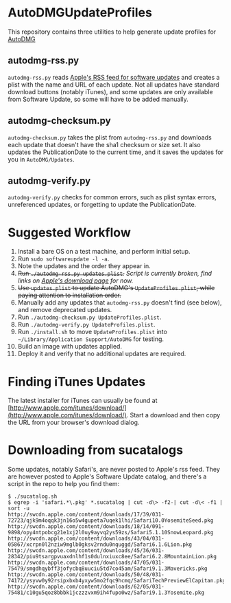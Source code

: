 AutoDMGUpdateProfiles
=====================


This repository contains three utilities to help generate update profiles for [AutoDMG](https://github.com/MagerValp/AutoDMG)


autodmg-rss.py
--------------

`autodmg-rss.py` reads [Apple's RSS feed for software updates](http://rss.support.apple.com/?channel=DOWNLOADS) and creates a plist with the name and URL of each update. Not all updates have standard download buttons (notably iTunes), and some updates are only available from Software Update, so some will have to be added manually.


autodmg-checksum.py
-------------------

`autodmg-checksum.py` takes the plist from `autodmg-rss.py` and downloads each update that doesn't have the sha1 checksum or size set. It also updates the PublicationDate to the current time, and it saves the updates for you in `AutoDMG/Updates`.


autodmg-verify.py
-------------------

`autodmg-verify.py` checks for common errors, such as plist syntax errors, unreferenced updates, or forgetting to update the PublicationDate.


Suggested Workflow
==================

1. Install a bare OS on a test machine, and perform initial setup.
2. Run `sudo softwareupdate -l -a`.
3. Note the updates and the order they appear in.
4. ~~Run `./autodmg-rss.py updates.plist`.~~ *Script is currently broken, find links on [Apple's download page](https://support.apple.com/downloads/macos) for now.*
5. ~~Use `updates.plist` to update AutoDMG's `UpdateProfiles.plist`, while paying attention to installation order.~~
6. Manually add any updates that `autodmg-rss.py` doesn't find (see below), and remove deprecated updates.
7. Run `./autodmg-checksum.py UpdateProfiles.plist`.
8. Run `./autodmg-verify.py UpdateProfiles.plist`.
9. Run `./install.sh` to move `UpdateProfiles.plist` into `~/Library/Application Support/AutoDMG` for testing.
10. Build an image with updates applied.
11. Deploy it and verify that no additional updates are required.


Finding iTunes Updates
======================

The latest installer for iTunes can usually be found at [http://www.apple.com/itunes/download/](http://www.apple.com/itunes/download/). Start a download and then copy the URL from your browser's download dialog.


Downloading from sucatalogs
===========================

Some updates, notably Safari's, are never posted to Apple's rss feed. They are however posted to Apple's Software Update catalog, and there's a script in the repo to help you find them:

    $ ./sucatalog.sh
    $ egrep -i 'safari.*\.pkg' *.sucatalog | cut -d\> -f2-| cut -d\< -f1 | sort -u 
    http://swcdn.apple.com/content/downloads/17/39/031-72723/qjk9m4oqqk3jn16o5w4gupeta7uqek1lhi/Safari10.0YosemiteSeed.pkg
    http://swcdn.apple.com/content/downloads/18/14/091-9898/opy4mtpobcg21e1xj2l0uy9ayvq2ys59zs/Safari5.1.10SnowLeopard.pkg
    http://swcdn.apple.com/content/downloads/43/04/031-05867/xcrpn0l2nziw9mglb0gksv2rndu0nquggd/Safari6.1.6Lion.pkg
    http://swcdn.apple.com/content/downloads/45/36/031-28342/piu9tsargpvuaxdnlhf1s0dulnxiuxc8ee/Safari6.2.8MountainLion.pkg
    http://swcdn.apple.com/content/downloads/47/05/031-75479/smgdhqybff3jofycbq8uuciu5td7co45am/Safari9.1.3Mavericks.pkg
    http://swcdn.apple.com/content/downloads/50/48/031-74172/ysyvw0y92rsipxbxb4yxyw5mo2fqc9hcmq/SafariTechPreviewElCapitan.pkg
    http://swcdn.apple.com/content/downloads/62/05/031-75481/c10gu5qoz8bbbk1jczzzvxm9ih4fupo0wz/Safari9.1.3Yosemite.pkg
